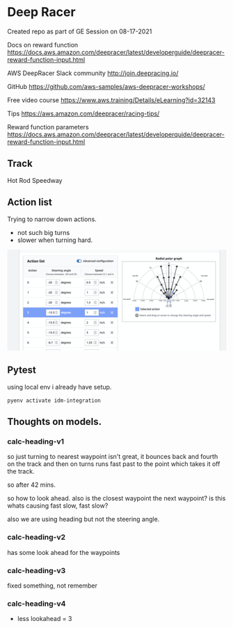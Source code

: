# Deep Racer

Created repo as part of GE Session on 08-17-2021

Docs on reward function
<https://docs.aws.amazon.com/deepracer/latest/developerguide/deepracer-reward-function-input.html>

AWS DeepRacer Slack community
<http://join.deepracing.io/>

GitHub
<https://github.com/aws-samples/aws-deepracer-workshops/>

Free video course
<https://www.aws.training/Details/eLearning?id=32143>

Tips
<https://aws.amazon.com/deepracer/racing-tips/>

Reward function parameters
<https://docs.aws.amazon.com/deepracer/latest/developerquide/deepracer-reward-function-input.html>

## Track

Hot Rod Speedway

## Action list

Trying to narrow down actions.

- not such big turns
- slower when turning hard.

![](docs/images/action-list-lmit.png)

## Pytest

using local env i already have setup.

```shell
pyenv activate idm-integration
```


## Thoughts on models.

### calc-heading-v1 

so just turning to nearest waypoint isn't great, it bounces back and fourth on the track and then on turns runs fast past to the point which takes it off the track.

so after 42 mins.

so how to look ahead. also is the closest waypoint the next waypoint?
is this whats causing fast slow, fast slow?

also we are using heading but not the steering angle.

### calc-heading-v2 

has some look ahead for the waypoints 

### calc-heading-v3

fixed something, not remember

### calc-heading-v4 

- less lookahead = 3

